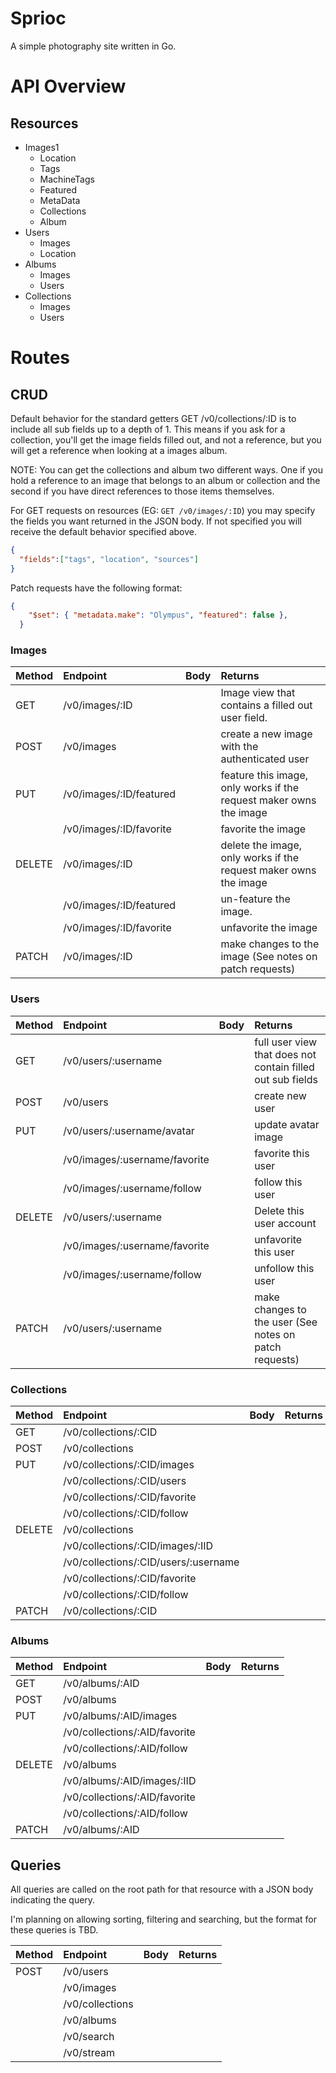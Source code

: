 # Sprioc

A simple photography site written in Go.

# API Overview

## Resources

* Images1
  * Location
  * Tags
  * MachineTags
  * Featured
  * MetaData
  * Collections
  * Album
* Users
  * Images
  * Location
* Albums
  * Images
  * Users
* Collections
  * Images
  * Users

# Routes

## CRUD

Default behavior for the standard getters GET /v0/collections/:ID is to
include all sub fields up to a depth of 1. This means if you ask for a
collection, you'll get the image fields filled out, and not a reference, but you
will get a reference when looking at a images album.

NOTE: You can get the collections and album two different ways. One if you hold
a reference to an image that belongs to an album or collection and the second if
you have direct references to those items themselves.

For GET requests on resources (EG: `GET /v0/images/:ID`) you may specify the
fields you want returned in the JSON body. If not specified you will receive the
default behavior specified above.  

```json
{
  "fields":["tags", "location", "sources"]
}
```

Patch requests have the following format:
```json
{
    "$set": { "metadata.make": "Olympus", "featured": false },
  }
```


### Images
| Method | Endpoint                | Body | Returns                                                            |
|:-------|:------------------------|:-----|:-------------------------------------------------------------------|
| GET    | /v0/images/:ID          |      | Image view that contains a filled out user field.                  |
| POST   | /v0/images              |      | create a new image with the authenticated user                     |
| PUT    | /v0/images/:ID/featured |      | feature this image, only works if the request maker owns the image |
|        | /v0/images/:ID/favorite |      | favorite the image                                                 |
| DELETE | /v0/images/:ID          |      | delete the image, only works if the request maker owns the image   |
|        | /v0/images/:ID/featured |      | un-feature the image.                                              |
|        | /v0/images/:ID/favorite |      | unfavorite the image                                               |
| PATCH  | /v0/images/:ID          |      | make changes to the image (See notes on patch requests)            |

### Users
| Method | Endpoint                      | Body | Returns                                                    |
|:-------|:------------------------------|:-----|:-----------------------------------------------------------|
| GET    | /v0/users/:username           |      | full user view that does not contain filled out sub fields |
| POST   | /v0/users                     |      | create new user                                            |
| PUT    | /v0/users/:username/avatar    |      | update avatar image                                        |
|        | /v0/images/:username/favorite |      | favorite this user                                         |
|        | /v0/images/:username/follow   |      | follow this user                                           |
| DELETE | /v0/users/:username           |      | Delete this user account                                   |
|        | /v0/images/:username/favorite |      | unfavorite this user                                       |
|        | /v0/images/:username/follow   |      | unfollow this user                                         |
| PATCH  | /v0/users/:username           |      | make changes to the user (See notes on patch requests)     |

### Collections
| Method | Endpoint                             | Body | Returns |
|:-------|:-------------------------------------|:-----|:--------|
| GET    | /v0/collections/:CID                 |      |         |
| POST   | /v0/collections                      |      |         |
| PUT    | /v0/collections/:CID/images          |      |         |
|        | /v0/collections/:CID/users           |      |         |
|        | /v0/collections/:CID/favorite        |      |         |
|        | /v0/collections/:CID/follow          |      |         |
| DELETE | /v0/collections                      |      |         |
|        | /v0/collections/:CID/images/:IID     |      |         |
|        | /v0/collections/:CID/users/:username |      |         |
|        | /v0/collections/:CID/favorite        |      |         |
|        | /v0/collections/:CID/follow          |      |         |
| PATCH  | /v0/collections/:CID                 |      |         |

### Albums
| Method | Endpoint                      | Body | Returns |
|:-------|:------------------------------|:-----|:--------|
| GET    | /v0/albums/:AID               |      |         |
| POST   | /v0/albums                    |      |         |
| PUT    | /v0/albums/:AID/images        |      |         |
|        | /v0/collections/:AID/favorite |      |         |
|        | /v0/collections/:AID/follow   |      |         |
| DELETE | /v0/albums                    |      |         |
|        | /v0/albums/:AID/images/:IID   |      |         |
|        | /v0/collections/:AID/favorite |      |         |
|        | /v0/collections/:AID/follow   |      |         |
| PATCH  | /v0/albums/:AID               |      |         |


## Queries

All queries are called on the root path for that resource with a JSON body
indicating the query.

I'm planning on allowing sorting, filtering and searching, but the format for
these queries is TBD.

| Method | Endpoint        | Body | Returns |
|:-------|:----------------|:-----|:--------|
| POST   | /v0/users       |      |         |
|        | /v0/images      |      |         |
|        | /v0/collections |      |         |
|        | /v0/albums      |      |         |
|        | /v0/search      |      |         |
|        | /v0/stream      |      |         |
